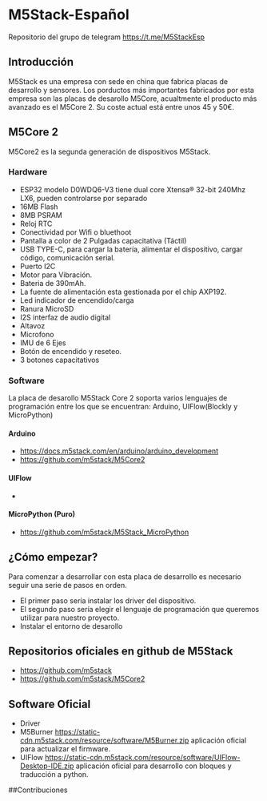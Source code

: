 # M5Stack-Español 

Repositorio del grupo de telegram https://t.me/M5StackEsp

## Introducción 

M5Stack es una empresa con sede en china que fabrica placas de desarrollo y sensores. Los porductos más importantes fabricados por esta empresa son las placas de desarollo M5Core, acualtmente el producto más avanzado es el M5Core 2. Su coste actual está entre unos 45 y 50€.

## M5Core 2
M5Core2 es la segunda generación de dispositivos M5Stack.

### Hardware
* ESP32 modelo D0WDQ6-V3 tiene dual core Xtensa® 32-bit 240Mhz LX6, pueden controlarse por separado
* 16MB Flash 
* 8MB PSRAM
* Reloj RTC
* Conectividad por Wifi o bluethoot
* Pantalla a color de 2 Pulgadas capacitativa (Táctil)
* USB TYPE-C, para cargar la batería, alimentar el dispositivo, cargar código, comunicación serial.
* Puerto I2C  
* Motor para Vibración.
* Bateria de 390mAh.
* La fuente de alimentación esta gestionada por el chip AXP192.
* Led indicador de encendido/carga
* Ranura MicroSD
* I2S interfaz de audio digital
* Altavoz
* Microfono
* IMU de 6 Ejes
* Botón de encendido y reseteo.
* 3 botones capacitativos

### Software
La placa de desarollo M5Stack Core 2 soporta varios lenguajes de programación entre los que se encuentran: Arduino, UIFlow(Blockly y MicroPython)

#### Arduino
* https://docs.m5stack.com/en/arduino/arduino_development
* https://github.com/m5stack/M5Core2

#### UIFlow
*


#### MicroPython (Puro)
* https://github.com/m5stack/M5Stack_MicroPython


## ¿Cómo empezar?

Para comenzar a desarrollar con esta placa de desarrollo es necesario seguir una serie de pasos en orden.

* El primer paso sería instalar los driver del dispositivo.
* El segundo paso sería elegir el lenguaje de programación que queremos utilizar para nuestro proyecto.
* Instalar el entorno de desarollo

## Repositorios oficiales en github de M5Stack 
* https://github.com/m5stack
* https://github.com/m5stack/M5Core2


## Software Oficial
* Driver 
* M5Burner https://static-cdn.m5stack.com/resource/software/M5Burner.zip aplicación oficial para actualizar el firmware.
* UIFlow https://static-cdn.m5stack.com/resource/software/UIFlow-Desktop-IDE.zip aplicación oficial para desarrollo con bloques y traducción a python.

##Contribuciones
